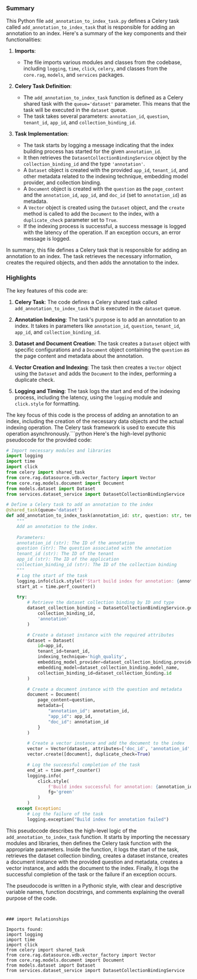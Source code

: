 

### Summary

This Python file `add_annotation_to_index_task.py` defines a Celery task called `add_annotation_to_index_task` that is responsible for adding an annotation to an index. Here's a summary of the key components and their functionalities:

1. **Imports**:
   - The file imports various modules and classes from the codebase, including `logging`, `time`, `click`, `celery`, and classes from the `core.rag`, `models`, and `services` packages.

2. **Celery Task Definition**:
   - The `add_annotation_to_index_task` function is defined as a Celery shared task with the `queue='dataset'` parameter. This means that the task will be executed in the `dataset` queue.
   - The task takes several parameters: `annotation_id`, `question`, `tenant_id`, `app_id`, and `collection_binding_id`.

3. **Task Implementation**:
   - The task starts by logging a message indicating that the index building process has started for the given `annotation_id`.
   - It then retrieves the `DatasetCollectionBindingService` object by the `collection_binding_id` and the type `'annotation'`.
   - A `Dataset` object is created with the provided `app_id`, `tenant_id`, and other metadata related to the indexing technique, embedding model provider, and collection binding.
   - A `Document` object is created with the `question` as the `page_content` and the `annotation_id`, `app_id`, and `doc_id` (set to `annotation_id`) as metadata.
   - A `Vector` object is created using the `Dataset` object, and the `create` method is called to add the `Document` to the index, with a `duplicate_check` parameter set to `True`.
   - If the indexing process is successful, a success message is logged with the latency of the operation. If an exception occurs, an error message is logged.

In summary, this file defines a Celery task that is responsible for adding an annotation to an index. The task retrieves the necessary information, creates the required objects, and then adds the annotation to the index.

### Highlights

The key features of this code are:

1. **Celery Task**: The code defines a Celery shared task called `add_annotation_to_index_task` that is executed in the `dataset` queue.

2. **Annotation Indexing**: The task's purpose is to add an annotation to an index. It takes in parameters like `annotation_id`, `question`, `tenant_id`, `app_id`, and `collection_binding_id`.

3. **Dataset and Document Creation**: The task creates a `Dataset` object with specific configurations and a `Document` object containing the `question` as the page content and metadata about the annotation.

4. **Vector Creation and Indexing**: The task then creates a `Vector` object using the `Dataset` and adds the `Document` to the index, performing a duplicate check.

5. **Logging and Timing**: The task logs the start and end of the indexing process, including the latency, using the `logging` module and `click.style` for formatting.

The key focus of this code is the process of adding an annotation to an index, including the creation of the necessary data objects and the actual indexing operation. The Celery task framework is used to execute this operation asynchronously.```python
Here's the high-level pythonic pseudocode for the provided code:

```python
# Import necessary modules and libraries
import logging
import time
import click
from celery import shared_task
from core.rag.datasource.vdb.vector_factory import Vector
from core.rag.models.document import Document
from models.dataset import Dataset
from services.dataset_service import DatasetCollectionBindingService

# Define a Celery task to add an annotation to the index
@shared_task(queue='dataset')
def add_annotation_to_index_task(annotation_id: str, question: str, tenant_id: str, app_id: str, collection_binding_id: str):
    """
    Add an annotation to the index.
    
    Parameters:
    annotation_id (str): The ID of the annotation
    question (str): The question associated with the annotation
    tenant_id (str): The ID of the tenant
    app_id (str): The ID of the application
    collection_binding_id (str): The ID of the collection binding
    """
    # Log the start of the task
    logging.info(click.style(f'Start build index for annotation: {annotation_id}', fg='green'))
    start_at = time.perf_counter()

    try:
        # Retrieve the dataset collection binding by ID and type
        dataset_collection_binding = DatasetCollectionBindingService.get_dataset_collection_binding_by_id_and_type(
            collection_binding_id,
            'annotation'
        )

        # Create a dataset instance with the required attributes
        dataset = Dataset(
            id=app_id,
            tenant_id=tenant_id,
            indexing_technique='high_quality',
            embedding_model_provider=dataset_collection_binding.provider_name,
            embedding_model=dataset_collection_binding.model_name,
            collection_binding_id=dataset_collection_binding.id
        )

        # Create a document instance with the question and metadata
        document = Document(
            page_content=question,
            metadata={
                "annotation_id": annotation_id,
                "app_id": app_id,
                "doc_id": annotation_id
            }
        )

        # Create a vector instance and add the document to the index
        vector = Vector(dataset, attributes=['doc_id', 'annotation_id', 'app_id'])
        vector.create([document], duplicate_check=True)

        # Log the successful completion of the task
        end_at = time.perf_counter()
        logging.info(
            click.style(
                f'Build index successful for annotation: {annotation_id} latency: {end_at - start_at}',
                fg='green'
            )
        )
    except Exception:
        # Log the failure of the task
        logging.exception("Build index for annotation failed")
```

This pseudocode describes the high-level logic of the `add_annotation_to_index_task` function. It starts by importing the necessary modules and libraries, then defines the Celery task function with the appropriate parameters. Inside the function, it logs the start of the task, retrieves the dataset collection binding, creates a dataset instance, creates a document instance with the provided question and metadata, creates a vector instance, and adds the document to the index. Finally, it logs the successful completion of the task or the failure if an exception occurs.

The pseudocode is written in a Pythonic style, with clear and descriptive variable names, function docstrings, and comments explaining the overall purpose of the code.
```


### import Relationships

Imports found:
import logging
import time
import click
from celery import shared_task
from core.rag.datasource.vdb.vector_factory import Vector
from core.rag.models.document import Document
from models.dataset import Dataset
from services.dataset_service import DatasetCollectionBindingService